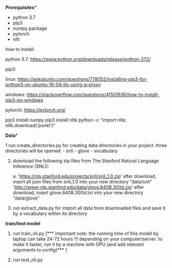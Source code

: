 
*************************Prerequisites**************************

- python 3.7
- pip3
- numpy package
- pytorch
- nltl

how to install:

python 3.7:
        https://www.python.org/downloads/release/python-372/

pip3:

linux: https://askubuntu.com/questions/778052/installing-pip3-for-python3-on-ubuntu-16-04-lts-using-a-proxy

windows: https://stackoverflow.com/questions/41501636/how-to-install-pip3-on-windows

pytorch:
        https://pytorch.org/


pip3 install numpy
pip3 install nltk
python -c "import nltk; nltk.download('punkt')"


****************************Data*****************************

1 run create_directories.py for creating data directories in your project.
  three directories will be opened:
      - snli
      - glove
      - vocabulary

2. download the following zip files from The Stanford Natural Language Inference (SNLI):

    a. 'https://nlp.stanford.edu/projects/snli/snli_1.0.zip'
        after download, insert all json files from snli_1.0 into your new directory "data/snli"
    'http://www-nlp.stanford.edu/data/glove.840B.300d.zip'
         after download, insert glove.840B.300d.txt into your new directory "data/glove"

3. run extract_data.py for import all data from downloaded files and save it by a vocabulary within its directory

************************train/test model************************

1. run train_nli.py
    [*** important note: the running time of this model by laptop can take 24-72 hours !!! depending on your computer/server.
    to make it faster, run it by a machine with GPU (and add relevant arguments to config)*** ]

2. run test_nli.py


<END>
